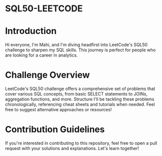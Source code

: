 # SQL50-LEETCODE
# Introduction
Hi everyone, I'm Mahi, and I'm diving headfirst into LeetCode's SQL50 challenge to sharpen my SQL skills. This journey is perfect for people who are looking for a career in analytics.

# Challenge Overview
LeetCode's SQL50 challenge offers a comprehensive set of problems that cover various SQL concepts, from basic SELECT statements to JOINs, aggregation functions, and more.
Structure
I'll be tackling these problems chronologically, referencing cheat sheets and tutorials when needed. Feel free to suggest alternative approaches or resources!

# Contribution Guidelines
If you're interested in contributing to this repository, feel free to open a pull request with your solutions and explanations. Let's learn together!
